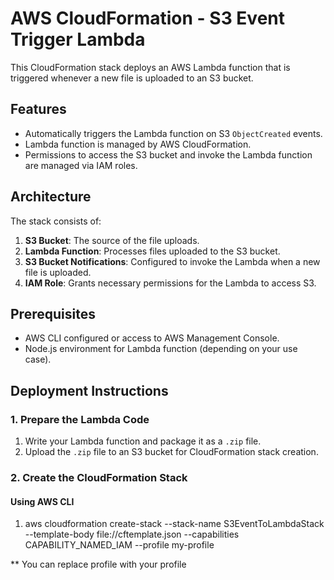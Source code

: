 # AWS CloudFormation - S3 Event Trigger Lambda

This CloudFormation stack deploys an AWS Lambda function that is triggered whenever a new file is uploaded to an S3 bucket.

## Features
- Automatically triggers the Lambda function on S3 `ObjectCreated` events.
- Lambda function is managed by AWS CloudFormation.
- Permissions to access the S3 bucket and invoke the Lambda function are managed via IAM roles.

## Architecture
The stack consists of:
1. **S3 Bucket**: The source of the file uploads.
2. **Lambda Function**: Processes files uploaded to the S3 bucket.
3. **S3 Bucket Notifications**: Configured to invoke the Lambda when a new file is uploaded.
4. **IAM Role**: Grants necessary permissions for the Lambda to access S3.

## Prerequisites
- AWS CLI configured or access to AWS Management Console.
- Node.js environment for Lambda function (depending on your use case).

## Deployment Instructions

### 1. Prepare the Lambda Code
1. Write your Lambda function and package it as a `.zip` file.
2. Upload the `.zip` file to an S3 bucket for CloudFormation stack creation.

### 2. Create the CloudFormation Stack

#### Using AWS CLI
1. aws cloudformation create-stack --stack-name S3EventToLambdaStack --template-body file://cftemplate.json --capabilities CAPABILITY_NAMED_IAM --profile  my-profile

** You can replace profile with your profile
